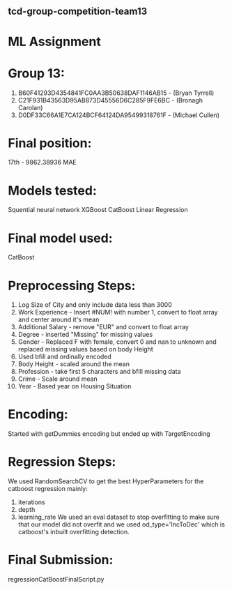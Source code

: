 ## tcd-group-competition-team13
# ML Assignment

# Group 13:
1. B60F41293D4354841FC0AA3B50638DAF1146AB15 - (Bryan Tyrrell)
2. C21F931B43563D95AB873D45556D6C285F9FE6BC - (Bronagh Carolan)
3. D0DF33C66A1E7CA124BCF64124DA95499318761F - (Michael Cullen)

# Final position:
17th - 9862.38936 MAE

# Models tested:
Squential neural network
XGBoost
CatBoost
Linear Regression

# Final model used:
CatBoost

# Preprocessing Steps:
1. Log Size of City and only include data less than 3000
2. Work Experience - Insert #NUM! with number 1, convert to float array and center around it's mean
3. Additional Salary - remove "EUR" and convert to float array
4. Degree - inserted "Missing" for missing values
5. Gender - Replaced F with female, convert 0 and nan to unknown and replaced missing values based on body Height
6. Used bfill and ordinally encoded
7. Body Height - scaled around the mean
8. Profession - take first 5 characters and bfill missing data
9. Crime - Scale around mean
10. Year - Based year on Housing Situation

# Encoding:
Started with getDummies encoding but ended up with TargetEncoding

# Regression Steps:
We used RandomSearchCV to get the best HyperParameters for the catboost regression mainly:
1. iterations
2. depth
3. learning_rate
We used an eval dataset to stop overfitting to make sure that our model did not overfit and we used od_type='IncToDec' which is catboost's inbuilt overfitting detection.


# Final Submission:
regressionCatBoostFinalScript.py
